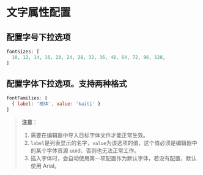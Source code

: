 # 文字属性配置

## 配置字号下拉选项

```js
fontSizes: [
  10, 12, 14, 16, 20, 24, 28, 32, 36, 48, 64, 72, 96, 128,
]
```

## 配置字体下拉选项。支持两种格式

```js
fontFamilies: [
  { label: '楷体', value: 'kaiti' }
]
```
> **注意**： 
> 1. 需要在编辑器中导入目标字体文件才能正常生效。
> 2. `label`是列表显示的名字，`value`为该选项的值，这个值必须是编辑器中的某个字体资源 uuid，否则也无法正常工作。
> 3. 插入字体时，会自动使用第一项配置作为默认字体，若没有配置，默认使用 Arial。
